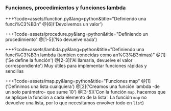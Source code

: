 ### Funciones, procedimientos y funciones lambda

+++?code=assets/function.py&lang=python&title="Definiendo una funci%C3%B3n"
@[6]('Devolvemos un valor')

+++?code=assets/procedure.py&lang=python&title="Definiendo un procedimiento"
@[1-5]('No devuelve nada')

+++?code=assets/lambda.py&lang=python&title="Definiendo una funci%C3%B3n lambda (tambien conocidas como an%C3%B3nimas)"
@[1]('Se define la función')
@[2-3]('Al llamarla, devuelve el valor correspondiente')
Muy útiles para implementar funciones rápidas y sencillas

+++?code=assets/map.py&lang=python&title="Funciones map"
@[1]('Definimos una lista cualquiera')
@[2]('Creamos una función lambda -de un solo parámetro- que sume 10')
@[3-5]('Con la función `map`, hacemos que se aplique la función a cada elemento de la lista'. La función `map` no devuelve una lista, por lo que necesitamos envolver todo en `list`)
